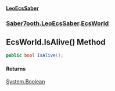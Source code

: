 #### [LeoEcsSaber](index.md 'index')
### [Saber7ooth.LeoEcsSaber](Saber7ooth.LeoEcsSaber.md 'Saber7ooth.LeoEcsSaber').[EcsWorld](EcsWorld.md 'Saber7ooth.LeoEcsSaber.EcsWorld')

## EcsWorld.IsAlive() Method

```csharp
public bool IsAlive();
```

#### Returns
[System.Boolean](https://docs.microsoft.com/en-us/dotnet/api/System.Boolean 'System.Boolean')